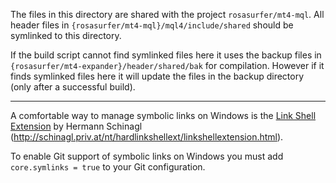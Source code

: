 
The files in this directory are shared with the project ```rosasurfer/mt4-mql```. All header files in
```{rosasurfer/mt4-mql}/mql4/include/shared``` should be symlinked to this directory.

If the build script cannot find symlinked files here it uses the backup files in
```{rosasurfer/mt4-expander}/header/shared/bak``` for compilation. However if it finds symlinked files here it will
update the files in the backup directory (only after a successful build).

- - -

A comfortable way to manage symbolic links on Windows is the [Link Shell Extension](http://schinagl.priv.at/nt/hardlinkshellext/linkshellextension.html) by Hermann Schinagl (http://schinagl.priv.at/nt/hardlinkshellext/linkshellextension.html).

To enable Git support of symbolic links on Windows you must add ```core.symlinks = true``` to your Git configuration.
